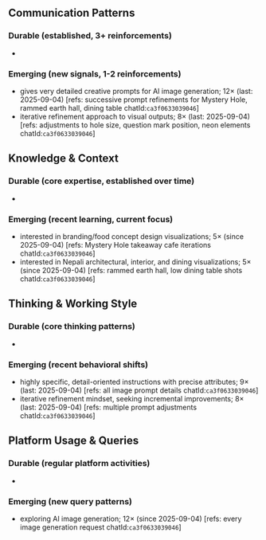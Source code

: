 ## Communication Patterns
### Durable (established, 3+ reinforcements)
-

### Emerging (new signals, 1-2 reinforcements)
- gives very detailed creative prompts for AI image generation; 12× (last: 2025-09-04) [refs: successive prompt refinements for Mystery Hole, rammed earth hall, dining table chatId:`ca3f0633039046`]
- iterative refinement approach to visual outputs; 8× (last: 2025-09-04) [refs: adjustments to hole size, question mark position, neon elements chatId:`ca3f0633039046`]

## Knowledge & Context
### Durable (core expertise, established over time)
-

### Emerging (recent learning, current focus)
- interested in branding/food concept design visualizations; 5× (since 2025-09-04) [refs: Mystery Hole takeaway cafe iterations chatId:`ca3f0633039046`]
- interested in Nepali architectural, interior, and dining visualizations; 5× (since 2025-09-04) [refs: rammed earth hall, low dining table shots chatId:`ca3f0633039046`]

## Thinking & Working Style
### Durable (core thinking patterns)
-

### Emerging (recent behavioral shifts)
- highly specific, detail-oriented instructions with precise attributes; 9× (last: 2025-09-04) [refs: all image prompt details chatId:`ca3f0633039046`]
- iterative refinement mindset, seeking incremental improvements; 8× (last: 2025-09-04) [refs: multiple prompt adjustments chatId:`ca3f0633039046`]

## Platform Usage & Queries
### Durable (regular platform activities)
-

### Emerging (new query patterns)
- exploring AI image generation; 12× (since 2025-09-04) [refs: every image generation request chatId:`ca3f0633039046`]